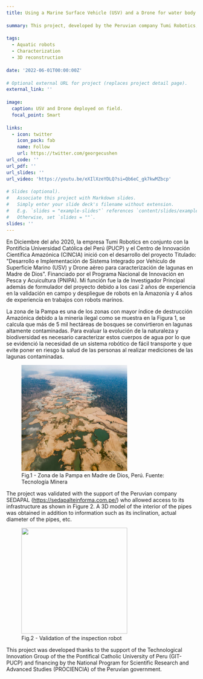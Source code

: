 ```yaml
---
title: Using a Marine Surface Vehicle (USV) and a Drone for water body characterization in the Amazon.

summary: This project, developed by the Peruvian company Tumi Robotics, seeks to combat pollution in the Amazon caused by illegal mining activities using a robotic solution composed of a surface aquatic robot and a drone. Using specialized sensors, it is sought to diagnose contaminated water bodies so that local institutions can propose solution alternatives.

tags:
  - Aquatic robots
  - Characterization
  - 3D reconstruction

date: '2022-06-01T00:00:00Z'

# Optional external URL for project (replaces project detail page).
external_link: ''

image:
  caption: USV and Drone deployed on field.
  focal_point: Smart

links:
  - icon: twitter
    icon_pack: fab
    name: Follow
    url: https://twitter.com/georgecushen
url_code: ''
url_pdf: ''
url_slides: ''
url_video: 'https://youtu.be/eXIlXzeYDLQ?si=Qb6eC_gk7kwMZbcp'

# Slides (optional).
#   Associate this project with Markdown slides.
#   Simply enter your slide deck's filename without extension.
#   E.g. `slides = "example-slides"` references `content/slides/example-slides.md`.
#   Otherwise, set `slides = ""`.
slides: ''
---
```

En Diciembre del año 2020, la empresa Tumi Robotics en conjunto con la Pontificia Universidad Católica del Perú (PUCP) y el Centro de Innovación Científica Amazónica (CINCIA) inició con el desarrollo del proyecto Titulado: "Desarrollo e Implementación de Sistema Integrado por Vehículo de Superficie Marino (USV) y Drone aéreo para caracterización de lagunas en Madre de Dios". Financiado por el Programa Nacional de Innovación en Pesca y Acuicultura (PNIPA). Mi función fue la de Investigador Principal además de formulador del proyecto debido a los casi 2 años de experiencia en la validación en campo y despliegue de robots en la Amazonía y 4 años de experiencia en trabajos con robots marinos. 

La zona de la Pampa es una de los zonas con mayor índice de destrucción Amazónica debido a la mineria ilegal como se muestra en la Figura 1, se calcula que más de 5 mil hectáreas de bosques se convirtieron en lagunas altamente contaminadas. Para evaluar la evolución de la naturaleza y biodiversidad es necesario caracterizar estos cuerpos de agua por lo que se evidenció la necesidad de un sistema robótico de fácil transporte y que evite poner en riesgo la salud de las personas al realizar mediciones de las lagunas contaminadas.

<figure>
  <img src= pampa.jpg width= 280 height= 280 >
  <figcaption>Fig.1 - Zona de la Pampa en Madre de Dios, Perú. Fuente: Tecnología Minera </figcaption>
</figure>

The project was validated with the support of the Peruvian company SEDAPAL (https://sedapalteinforma.com.pe/) who allowed access to its infrastructure as shown in Figure 2. A 3D model of the interior of the pipes was obtained in addition to information such as its inclination, actual diameter of the pipes, etc.

<figure>
  <img src= entrance.jpg width= 280 height= 280 >
  <figcaption>Fig.2 - Validation of the inspection robot</figcaption>
</figure>

This project was developed thanks to the support of the Technological Innovation Group of the the Pontifical Catholic University of Peru (GIT-PUCP) and financing by the National Program for Scientific Research and Advanced Studies (PROCIENCIA) of the Peruvian government.
